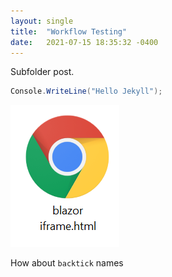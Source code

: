 ```yaml
---
layout: single
title:  "Workflow Testing"
date:   2021-07-15 18:35:32 -0400
---
```


Subfolder post. 

``` csharp
Console.WriteLine("Hello Jekyll");
```

![demo picture](/images/picture.png)

How about `backtick` names
